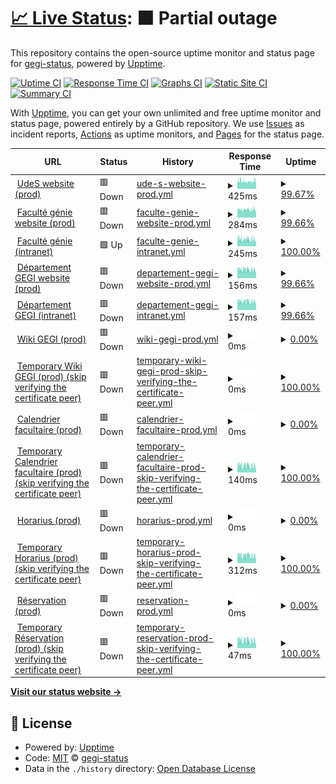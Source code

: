 # [📈 Live Status](https://gegi-status.github.io): <!--live status--> **🟧 Partial outage**

This repository contains the open-source uptime monitor and status page for [gegi-status](https://gegi-status.github.io), powered by [Upptime](https://github.com/upptime/upptime).

[![Uptime CI](https://github.com/gegi-status/gegi-status.github.io/workflows/Uptime%20CI/badge.svg)](https://github.com/gegi-status/gegi-status.github.io/actions?query=workflow%3A%22Uptime+CI%22)
[![Response Time CI](https://github.com/gegi-status/gegi-status.github.io/workflows/Response%20Time%20CI/badge.svg)](https://github.com/gegi-status/gegi-status.github.io/actions?query=workflow%3A%22Response+Time+CI%22)
[![Graphs CI](https://github.com/gegi-status/gegi-status.github.io/workflows/Graphs%20CI/badge.svg)](https://github.com/gegi-status/gegi-status.github.io/actions?query=workflow%3A%22Graphs+CI%22)
[![Static Site CI](https://github.com/gegi-status/gegi-status.github.io/workflows/Static%20Site%20CI/badge.svg)](https://github.com/gegi-status/gegi-status.github.io/actions?query=workflow%3A%22Static+Site+CI%22)
[![Summary CI](https://github.com/gegi-status/gegi-status.github.io/workflows/Summary%20CI/badge.svg)](https://github.com/gegi-status/gegi-status.github.io/actions?query=workflow%3A%22Summary+CI%22)

With [Upptime](https://upptime.js.org), you can get your own unlimited and free uptime monitor and status page, powered entirely by a GitHub repository. We use [Issues](https://github.com/gegi-status/gegi-status.github.io/issues) as incident reports, [Actions](https://github.com/gegi-status/gegi-status.github.io/actions) as uptime monitors, and [Pages](https://gegi-status.github.io) for the status page.

<!--start: status pages-->
<!-- This summary is generated by Upptime (https://github.com/upptime/upptime) -->
<!-- Do not edit this manually, your changes will be overwritten -->
<!-- prettier-ignore -->
| URL | Status | History | Response Time | Uptime |
| --- | ------ | ------- | ------------- | ------ |
| <img alt="" src="https://www.usherbrooke.ca/favicon.ico" height="13"> [UdeS website (prod)](https://www.usherbrooke.ca/) | 🟥 Down | [ude-s-website-prod.yml](https://github.com/gegi-status/gegi-status.github.io/commits/HEAD/history/ude-s-website-prod.yml) | <details><summary><img alt="Response time graph" src="./graphs/ude-s-website-prod/response-time-week.png" height="20"> 425ms</summary><br><a href="https://gegi-status.github.io/history/ude-s-website-prod"><img alt="Response time 407" src="https://img.shields.io/endpoint?url=https%3A%2F%2Fraw.githubusercontent.com%2Fgegi-status%2Fgegi-status.github.io%2FHEAD%2Fapi%2Fude-s-website-prod%2Fresponse-time.json"></a><br><a href="https://gegi-status.github.io/history/ude-s-website-prod"><img alt="24-hour response time 482" src="https://img.shields.io/endpoint?url=https%3A%2F%2Fraw.githubusercontent.com%2Fgegi-status%2Fgegi-status.github.io%2FHEAD%2Fapi%2Fude-s-website-prod%2Fresponse-time-day.json"></a><br><a href="https://gegi-status.github.io/history/ude-s-website-prod"><img alt="7-day response time 425" src="https://img.shields.io/endpoint?url=https%3A%2F%2Fraw.githubusercontent.com%2Fgegi-status%2Fgegi-status.github.io%2FHEAD%2Fapi%2Fude-s-website-prod%2Fresponse-time-week.json"></a><br><a href="https://gegi-status.github.io/history/ude-s-website-prod"><img alt="30-day response time 427" src="https://img.shields.io/endpoint?url=https%3A%2F%2Fraw.githubusercontent.com%2Fgegi-status%2Fgegi-status.github.io%2FHEAD%2Fapi%2Fude-s-website-prod%2Fresponse-time-month.json"></a><br><a href="https://gegi-status.github.io/history/ude-s-website-prod"><img alt="1-year response time 407" src="https://img.shields.io/endpoint?url=https%3A%2F%2Fraw.githubusercontent.com%2Fgegi-status%2Fgegi-status.github.io%2FHEAD%2Fapi%2Fude-s-website-prod%2Fresponse-time-year.json"></a></details> | <details><summary><a href="https://gegi-status.github.io/history/ude-s-website-prod">99.67%</a></summary><a href="https://gegi-status.github.io/history/ude-s-website-prod"><img alt="All-time uptime 99.38%" src="https://img.shields.io/endpoint?url=https%3A%2F%2Fraw.githubusercontent.com%2Fgegi-status%2Fgegi-status.github.io%2FHEAD%2Fapi%2Fude-s-website-prod%2Fuptime.json"></a><br><a href="https://gegi-status.github.io/history/ude-s-website-prod"><img alt="24-hour uptime 99.98%" src="https://img.shields.io/endpoint?url=https%3A%2F%2Fraw.githubusercontent.com%2Fgegi-status%2Fgegi-status.github.io%2FHEAD%2Fapi%2Fude-s-website-prod%2Fuptime-day.json"></a><br><a href="https://gegi-status.github.io/history/ude-s-website-prod"><img alt="7-day uptime 99.67%" src="https://img.shields.io/endpoint?url=https%3A%2F%2Fraw.githubusercontent.com%2Fgegi-status%2Fgegi-status.github.io%2FHEAD%2Fapi%2Fude-s-website-prod%2Fuptime-week.json"></a><br><a href="https://gegi-status.github.io/history/ude-s-website-prod"><img alt="30-day uptime 99.50%" src="https://img.shields.io/endpoint?url=https%3A%2F%2Fraw.githubusercontent.com%2Fgegi-status%2Fgegi-status.github.io%2FHEAD%2Fapi%2Fude-s-website-prod%2Fuptime-month.json"></a><br><a href="https://gegi-status.github.io/history/ude-s-website-prod"><img alt="1-year uptime 98.03%" src="https://img.shields.io/endpoint?url=https%3A%2F%2Fraw.githubusercontent.com%2Fgegi-status%2Fgegi-status.github.io%2FHEAD%2Fapi%2Fude-s-website-prod%2Fuptime-year.json"></a></details>
| <img alt="" src="https://icons.duckduckgo.com/ip3/www.usherbrooke.ca.ico" height="13"> [Faculté génie website (prod)](https://www.usherbrooke.ca/genie/) | 🟥 Down | [faculte-genie-website-prod.yml](https://github.com/gegi-status/gegi-status.github.io/commits/HEAD/history/faculte-genie-website-prod.yml) | <details><summary><img alt="Response time graph" src="./graphs/faculte-genie-website-prod/response-time-week.png" height="20"> 284ms</summary><br><a href="https://gegi-status.github.io/history/faculte-genie-website-prod"><img alt="Response time 281" src="https://img.shields.io/endpoint?url=https%3A%2F%2Fraw.githubusercontent.com%2Fgegi-status%2Fgegi-status.github.io%2FHEAD%2Fapi%2Ffaculte-genie-website-prod%2Fresponse-time.json"></a><br><a href="https://gegi-status.github.io/history/faculte-genie-website-prod"><img alt="24-hour response time 258" src="https://img.shields.io/endpoint?url=https%3A%2F%2Fraw.githubusercontent.com%2Fgegi-status%2Fgegi-status.github.io%2FHEAD%2Fapi%2Ffaculte-genie-website-prod%2Fresponse-time-day.json"></a><br><a href="https://gegi-status.github.io/history/faculte-genie-website-prod"><img alt="7-day response time 284" src="https://img.shields.io/endpoint?url=https%3A%2F%2Fraw.githubusercontent.com%2Fgegi-status%2Fgegi-status.github.io%2FHEAD%2Fapi%2Ffaculte-genie-website-prod%2Fresponse-time-week.json"></a><br><a href="https://gegi-status.github.io/history/faculte-genie-website-prod"><img alt="30-day response time 289" src="https://img.shields.io/endpoint?url=https%3A%2F%2Fraw.githubusercontent.com%2Fgegi-status%2Fgegi-status.github.io%2FHEAD%2Fapi%2Ffaculte-genie-website-prod%2Fresponse-time-month.json"></a><br><a href="https://gegi-status.github.io/history/faculte-genie-website-prod"><img alt="1-year response time 281" src="https://img.shields.io/endpoint?url=https%3A%2F%2Fraw.githubusercontent.com%2Fgegi-status%2Fgegi-status.github.io%2FHEAD%2Fapi%2Ffaculte-genie-website-prod%2Fresponse-time-year.json"></a></details> | <details><summary><a href="https://gegi-status.github.io/history/faculte-genie-website-prod">99.66%</a></summary><a href="https://gegi-status.github.io/history/faculte-genie-website-prod"><img alt="All-time uptime 99.37%" src="https://img.shields.io/endpoint?url=https%3A%2F%2Fraw.githubusercontent.com%2Fgegi-status%2Fgegi-status.github.io%2FHEAD%2Fapi%2Ffaculte-genie-website-prod%2Fuptime.json"></a><br><a href="https://gegi-status.github.io/history/faculte-genie-website-prod"><img alt="24-hour uptime 99.94%" src="https://img.shields.io/endpoint?url=https%3A%2F%2Fraw.githubusercontent.com%2Fgegi-status%2Fgegi-status.github.io%2FHEAD%2Fapi%2Ffaculte-genie-website-prod%2Fuptime-day.json"></a><br><a href="https://gegi-status.github.io/history/faculte-genie-website-prod"><img alt="7-day uptime 99.66%" src="https://img.shields.io/endpoint?url=https%3A%2F%2Fraw.githubusercontent.com%2Fgegi-status%2Fgegi-status.github.io%2FHEAD%2Fapi%2Ffaculte-genie-website-prod%2Fuptime-week.json"></a><br><a href="https://gegi-status.github.io/history/faculte-genie-website-prod"><img alt="30-day uptime 99.50%" src="https://img.shields.io/endpoint?url=https%3A%2F%2Fraw.githubusercontent.com%2Fgegi-status%2Fgegi-status.github.io%2FHEAD%2Fapi%2Ffaculte-genie-website-prod%2Fuptime-month.json"></a><br><a href="https://gegi-status.github.io/history/faculte-genie-website-prod"><img alt="1-year uptime 98.02%" src="https://img.shields.io/endpoint?url=https%3A%2F%2Fraw.githubusercontent.com%2Fgegi-status%2Fgegi-status.github.io%2FHEAD%2Fapi%2Ffaculte-genie-website-prod%2Fuptime-year.json"></a></details>
| <img alt="" src="https://icons.duckduckgo.com/ip3/usherbrooke.sharepoint.com.ico" height="13"> [Faculté génie (intranet)](https://usherbrooke.sharepoint.com/sites/fgen) | 🟩 Up | [faculte-genie-intranet.yml](https://github.com/gegi-status/gegi-status.github.io/commits/HEAD/history/faculte-genie-intranet.yml) | <details><summary><img alt="Response time graph" src="./graphs/faculte-genie-intranet/response-time-week.png" height="20"> 245ms</summary><br><a href="https://gegi-status.github.io/history/faculte-genie-intranet"><img alt="Response time 255" src="https://img.shields.io/endpoint?url=https%3A%2F%2Fraw.githubusercontent.com%2Fgegi-status%2Fgegi-status.github.io%2FHEAD%2Fapi%2Ffaculte-genie-intranet%2Fresponse-time.json"></a><br><a href="https://gegi-status.github.io/history/faculte-genie-intranet"><img alt="24-hour response time 215" src="https://img.shields.io/endpoint?url=https%3A%2F%2Fraw.githubusercontent.com%2Fgegi-status%2Fgegi-status.github.io%2FHEAD%2Fapi%2Ffaculte-genie-intranet%2Fresponse-time-day.json"></a><br><a href="https://gegi-status.github.io/history/faculte-genie-intranet"><img alt="7-day response time 245" src="https://img.shields.io/endpoint?url=https%3A%2F%2Fraw.githubusercontent.com%2Fgegi-status%2Fgegi-status.github.io%2FHEAD%2Fapi%2Ffaculte-genie-intranet%2Fresponse-time-week.json"></a><br><a href="https://gegi-status.github.io/history/faculte-genie-intranet"><img alt="30-day response time 243" src="https://img.shields.io/endpoint?url=https%3A%2F%2Fraw.githubusercontent.com%2Fgegi-status%2Fgegi-status.github.io%2FHEAD%2Fapi%2Ffaculte-genie-intranet%2Fresponse-time-month.json"></a><br><a href="https://gegi-status.github.io/history/faculte-genie-intranet"><img alt="1-year response time 255" src="https://img.shields.io/endpoint?url=https%3A%2F%2Fraw.githubusercontent.com%2Fgegi-status%2Fgegi-status.github.io%2FHEAD%2Fapi%2Ffaculte-genie-intranet%2Fresponse-time-year.json"></a></details> | <details><summary><a href="https://gegi-status.github.io/history/faculte-genie-intranet">100.00%</a></summary><a href="https://gegi-status.github.io/history/faculte-genie-intranet"><img alt="All-time uptime 100.00%" src="https://img.shields.io/endpoint?url=https%3A%2F%2Fraw.githubusercontent.com%2Fgegi-status%2Fgegi-status.github.io%2FHEAD%2Fapi%2Ffaculte-genie-intranet%2Fuptime.json"></a><br><a href="https://gegi-status.github.io/history/faculte-genie-intranet"><img alt="24-hour uptime 100.00%" src="https://img.shields.io/endpoint?url=https%3A%2F%2Fraw.githubusercontent.com%2Fgegi-status%2Fgegi-status.github.io%2FHEAD%2Fapi%2Ffaculte-genie-intranet%2Fuptime-day.json"></a><br><a href="https://gegi-status.github.io/history/faculte-genie-intranet"><img alt="7-day uptime 100.00%" src="https://img.shields.io/endpoint?url=https%3A%2F%2Fraw.githubusercontent.com%2Fgegi-status%2Fgegi-status.github.io%2FHEAD%2Fapi%2Ffaculte-genie-intranet%2Fuptime-week.json"></a><br><a href="https://gegi-status.github.io/history/faculte-genie-intranet"><img alt="30-day uptime 100.00%" src="https://img.shields.io/endpoint?url=https%3A%2F%2Fraw.githubusercontent.com%2Fgegi-status%2Fgegi-status.github.io%2FHEAD%2Fapi%2Ffaculte-genie-intranet%2Fuptime-month.json"></a><br><a href="https://gegi-status.github.io/history/faculte-genie-intranet"><img alt="1-year uptime 100.00%" src="https://img.shields.io/endpoint?url=https%3A%2F%2Fraw.githubusercontent.com%2Fgegi-status%2Fgegi-status.github.io%2FHEAD%2Fapi%2Ffaculte-genie-intranet%2Fuptime-year.json"></a></details>
| <img alt="" src="https://icons.duckduckgo.com/ip3/www.usherbrooke.ca.ico" height="13"> [Département GEGI website (prod)](https://www.usherbrooke.ca/genie-electrique-informatique/) | 🟥 Down | [departement-gegi-website-prod.yml](https://github.com/gegi-status/gegi-status.github.io/commits/HEAD/history/departement-gegi-website-prod.yml) | <details><summary><img alt="Response time graph" src="./graphs/departement-gegi-website-prod/response-time-week.png" height="20"> 156ms</summary><br><a href="https://gegi-status.github.io/history/departement-gegi-website-prod"><img alt="Response time 157" src="https://img.shields.io/endpoint?url=https%3A%2F%2Fraw.githubusercontent.com%2Fgegi-status%2Fgegi-status.github.io%2FHEAD%2Fapi%2Fdepartement-gegi-website-prod%2Fresponse-time.json"></a><br><a href="https://gegi-status.github.io/history/departement-gegi-website-prod"><img alt="24-hour response time 138" src="https://img.shields.io/endpoint?url=https%3A%2F%2Fraw.githubusercontent.com%2Fgegi-status%2Fgegi-status.github.io%2FHEAD%2Fapi%2Fdepartement-gegi-website-prod%2Fresponse-time-day.json"></a><br><a href="https://gegi-status.github.io/history/departement-gegi-website-prod"><img alt="7-day response time 156" src="https://img.shields.io/endpoint?url=https%3A%2F%2Fraw.githubusercontent.com%2Fgegi-status%2Fgegi-status.github.io%2FHEAD%2Fapi%2Fdepartement-gegi-website-prod%2Fresponse-time-week.json"></a><br><a href="https://gegi-status.github.io/history/departement-gegi-website-prod"><img alt="30-day response time 158" src="https://img.shields.io/endpoint?url=https%3A%2F%2Fraw.githubusercontent.com%2Fgegi-status%2Fgegi-status.github.io%2FHEAD%2Fapi%2Fdepartement-gegi-website-prod%2Fresponse-time-month.json"></a><br><a href="https://gegi-status.github.io/history/departement-gegi-website-prod"><img alt="1-year response time 157" src="https://img.shields.io/endpoint?url=https%3A%2F%2Fraw.githubusercontent.com%2Fgegi-status%2Fgegi-status.github.io%2FHEAD%2Fapi%2Fdepartement-gegi-website-prod%2Fresponse-time-year.json"></a></details> | <details><summary><a href="https://gegi-status.github.io/history/departement-gegi-website-prod">99.66%</a></summary><a href="https://gegi-status.github.io/history/departement-gegi-website-prod"><img alt="All-time uptime 99.39%" src="https://img.shields.io/endpoint?url=https%3A%2F%2Fraw.githubusercontent.com%2Fgegi-status%2Fgegi-status.github.io%2FHEAD%2Fapi%2Fdepartement-gegi-website-prod%2Fuptime.json"></a><br><a href="https://gegi-status.github.io/history/departement-gegi-website-prod"><img alt="24-hour uptime 99.90%" src="https://img.shields.io/endpoint?url=https%3A%2F%2Fraw.githubusercontent.com%2Fgegi-status%2Fgegi-status.github.io%2FHEAD%2Fapi%2Fdepartement-gegi-website-prod%2Fuptime-day.json"></a><br><a href="https://gegi-status.github.io/history/departement-gegi-website-prod"><img alt="7-day uptime 99.66%" src="https://img.shields.io/endpoint?url=https%3A%2F%2Fraw.githubusercontent.com%2Fgegi-status%2Fgegi-status.github.io%2FHEAD%2Fapi%2Fdepartement-gegi-website-prod%2Fuptime-week.json"></a><br><a href="https://gegi-status.github.io/history/departement-gegi-website-prod"><img alt="30-day uptime 99.50%" src="https://img.shields.io/endpoint?url=https%3A%2F%2Fraw.githubusercontent.com%2Fgegi-status%2Fgegi-status.github.io%2FHEAD%2Fapi%2Fdepartement-gegi-website-prod%2Fuptime-month.json"></a><br><a href="https://gegi-status.github.io/history/departement-gegi-website-prod"><img alt="1-year uptime 98.05%" src="https://img.shields.io/endpoint?url=https%3A%2F%2Fraw.githubusercontent.com%2Fgegi-status%2Fgegi-status.github.io%2FHEAD%2Fapi%2Fdepartement-gegi-website-prod%2Fuptime-year.json"></a></details>
| <img alt="" src="https://icons.duckduckgo.com/ip3/www.usherbrooke.ca.ico" height="13"> [Département GEGI (intranet)](https://www.usherbrooke.ca/genie-electrique-informatique/espace-wiki) | 🟥 Down | [departement-gegi-intranet.yml](https://github.com/gegi-status/gegi-status.github.io/commits/HEAD/history/departement-gegi-intranet.yml) | <details><summary><img alt="Response time graph" src="./graphs/departement-gegi-intranet/response-time-week.png" height="20"> 157ms</summary><br><a href="https://gegi-status.github.io/history/departement-gegi-intranet"><img alt="Response time 160" src="https://img.shields.io/endpoint?url=https%3A%2F%2Fraw.githubusercontent.com%2Fgegi-status%2Fgegi-status.github.io%2FHEAD%2Fapi%2Fdepartement-gegi-intranet%2Fresponse-time.json"></a><br><a href="https://gegi-status.github.io/history/departement-gegi-intranet"><img alt="24-hour response time 146" src="https://img.shields.io/endpoint?url=https%3A%2F%2Fraw.githubusercontent.com%2Fgegi-status%2Fgegi-status.github.io%2FHEAD%2Fapi%2Fdepartement-gegi-intranet%2Fresponse-time-day.json"></a><br><a href="https://gegi-status.github.io/history/departement-gegi-intranet"><img alt="7-day response time 157" src="https://img.shields.io/endpoint?url=https%3A%2F%2Fraw.githubusercontent.com%2Fgegi-status%2Fgegi-status.github.io%2FHEAD%2Fapi%2Fdepartement-gegi-intranet%2Fresponse-time-week.json"></a><br><a href="https://gegi-status.github.io/history/departement-gegi-intranet"><img alt="30-day response time 158" src="https://img.shields.io/endpoint?url=https%3A%2F%2Fraw.githubusercontent.com%2Fgegi-status%2Fgegi-status.github.io%2FHEAD%2Fapi%2Fdepartement-gegi-intranet%2Fresponse-time-month.json"></a><br><a href="https://gegi-status.github.io/history/departement-gegi-intranet"><img alt="1-year response time 160" src="https://img.shields.io/endpoint?url=https%3A%2F%2Fraw.githubusercontent.com%2Fgegi-status%2Fgegi-status.github.io%2FHEAD%2Fapi%2Fdepartement-gegi-intranet%2Fresponse-time-year.json"></a></details> | <details><summary><a href="https://gegi-status.github.io/history/departement-gegi-intranet">99.66%</a></summary><a href="https://gegi-status.github.io/history/departement-gegi-intranet"><img alt="All-time uptime 64.18%" src="https://img.shields.io/endpoint?url=https%3A%2F%2Fraw.githubusercontent.com%2Fgegi-status%2Fgegi-status.github.io%2FHEAD%2Fapi%2Fdepartement-gegi-intranet%2Fuptime.json"></a><br><a href="https://gegi-status.github.io/history/departement-gegi-intranet"><img alt="24-hour uptime 99.88%" src="https://img.shields.io/endpoint?url=https%3A%2F%2Fraw.githubusercontent.com%2Fgegi-status%2Fgegi-status.github.io%2FHEAD%2Fapi%2Fdepartement-gegi-intranet%2Fuptime-day.json"></a><br><a href="https://gegi-status.github.io/history/departement-gegi-intranet"><img alt="7-day uptime 99.66%" src="https://img.shields.io/endpoint?url=https%3A%2F%2Fraw.githubusercontent.com%2Fgegi-status%2Fgegi-status.github.io%2FHEAD%2Fapi%2Fdepartement-gegi-intranet%2Fuptime-week.json"></a><br><a href="https://gegi-status.github.io/history/departement-gegi-intranet"><img alt="30-day uptime 99.50%" src="https://img.shields.io/endpoint?url=https%3A%2F%2Fraw.githubusercontent.com%2Fgegi-status%2Fgegi-status.github.io%2FHEAD%2Fapi%2Fdepartement-gegi-intranet%2Fuptime-month.json"></a><br><a href="https://gegi-status.github.io/history/departement-gegi-intranet"><img alt="1-year uptime 98.04%" src="https://img.shields.io/endpoint?url=https%3A%2F%2Fraw.githubusercontent.com%2Fgegi-status%2Fgegi-status.github.io%2FHEAD%2Fapi%2Fdepartement-gegi-intranet%2Fuptime-year.json"></a></details>
| <img alt="" src="https://icons.duckduckgo.com/ip3/wiki.gegi.usherbrooke.ca.ico" height="13"> [Wiki GEGI (prod)](https://wiki.gegi.usherbrooke.ca/) | 🟥 Down | [wiki-gegi-prod.yml](https://github.com/gegi-status/gegi-status.github.io/commits/HEAD/history/wiki-gegi-prod.yml) | <details><summary><img alt="Response time graph" src="./graphs/wiki-gegi-prod/response-time-week.png" height="20"> 0ms</summary><br><a href="https://gegi-status.github.io/history/wiki-gegi-prod"><img alt="Response time 0" src="https://img.shields.io/endpoint?url=https%3A%2F%2Fraw.githubusercontent.com%2Fgegi-status%2Fgegi-status.github.io%2FHEAD%2Fapi%2Fwiki-gegi-prod%2Fresponse-time.json"></a><br><a href="https://gegi-status.github.io/history/wiki-gegi-prod"><img alt="24-hour response time 0" src="https://img.shields.io/endpoint?url=https%3A%2F%2Fraw.githubusercontent.com%2Fgegi-status%2Fgegi-status.github.io%2FHEAD%2Fapi%2Fwiki-gegi-prod%2Fresponse-time-day.json"></a><br><a href="https://gegi-status.github.io/history/wiki-gegi-prod"><img alt="7-day response time 0" src="https://img.shields.io/endpoint?url=https%3A%2F%2Fraw.githubusercontent.com%2Fgegi-status%2Fgegi-status.github.io%2FHEAD%2Fapi%2Fwiki-gegi-prod%2Fresponse-time-week.json"></a><br><a href="https://gegi-status.github.io/history/wiki-gegi-prod"><img alt="30-day response time 0" src="https://img.shields.io/endpoint?url=https%3A%2F%2Fraw.githubusercontent.com%2Fgegi-status%2Fgegi-status.github.io%2FHEAD%2Fapi%2Fwiki-gegi-prod%2Fresponse-time-month.json"></a><br><a href="https://gegi-status.github.io/history/wiki-gegi-prod"><img alt="1-year response time 0" src="https://img.shields.io/endpoint?url=https%3A%2F%2Fraw.githubusercontent.com%2Fgegi-status%2Fgegi-status.github.io%2FHEAD%2Fapi%2Fwiki-gegi-prod%2Fresponse-time-year.json"></a></details> | <details><summary><a href="https://gegi-status.github.io/history/wiki-gegi-prod">0.00%</a></summary><a href="https://gegi-status.github.io/history/wiki-gegi-prod"><img alt="All-time uptime 0.00%" src="https://img.shields.io/endpoint?url=https%3A%2F%2Fraw.githubusercontent.com%2Fgegi-status%2Fgegi-status.github.io%2FHEAD%2Fapi%2Fwiki-gegi-prod%2Fuptime.json"></a><br><a href="https://gegi-status.github.io/history/wiki-gegi-prod"><img alt="24-hour uptime 0.00%" src="https://img.shields.io/endpoint?url=https%3A%2F%2Fraw.githubusercontent.com%2Fgegi-status%2Fgegi-status.github.io%2FHEAD%2Fapi%2Fwiki-gegi-prod%2Fuptime-day.json"></a><br><a href="https://gegi-status.github.io/history/wiki-gegi-prod"><img alt="7-day uptime 0.00%" src="https://img.shields.io/endpoint?url=https%3A%2F%2Fraw.githubusercontent.com%2Fgegi-status%2Fgegi-status.github.io%2FHEAD%2Fapi%2Fwiki-gegi-prod%2Fuptime-week.json"></a><br><a href="https://gegi-status.github.io/history/wiki-gegi-prod"><img alt="30-day uptime 1.38%" src="https://img.shields.io/endpoint?url=https%3A%2F%2Fraw.githubusercontent.com%2Fgegi-status%2Fgegi-status.github.io%2FHEAD%2Fapi%2Fwiki-gegi-prod%2Fuptime-month.json"></a><br><a href="https://gegi-status.github.io/history/wiki-gegi-prod"><img alt="1-year uptime 0.00%" src="https://img.shields.io/endpoint?url=https%3A%2F%2Fraw.githubusercontent.com%2Fgegi-status%2Fgegi-status.github.io%2FHEAD%2Fapi%2Fwiki-gegi-prod%2Fuptime-year.json"></a></details>
| <img alt="" src="https://icons.duckduckgo.com/ip3/wiki.gegi.usherbrooke.ca.ico" height="13"> [Temporary Wiki GEGI (prod) (skip verifying the certificate peer)](https://wiki.gegi.usherbrooke.ca/) | 🟥 Down | [temporary-wiki-gegi-prod-skip-verifying-the-certificate-peer.yml](https://github.com/gegi-status/gegi-status.github.io/commits/HEAD/history/temporary-wiki-gegi-prod-skip-verifying-the-certificate-peer.yml) | <details><summary><img alt="Response time graph" src="./graphs/temporary-wiki-gegi-prod-skip-verifying-the-certificate-peer/response-time-week.png" height="20"> 0ms</summary><br><a href="https://gegi-status.github.io/history/temporary-wiki-gegi-prod-skip-verifying-the-certificate-peer"><img alt="Response time 667" src="https://img.shields.io/endpoint?url=https%3A%2F%2Fraw.githubusercontent.com%2Fgegi-status%2Fgegi-status.github.io%2FHEAD%2Fapi%2Ftemporary-wiki-gegi-prod-skip-verifying-the-certificate-peer%2Fresponse-time.json"></a><br><a href="https://gegi-status.github.io/history/temporary-wiki-gegi-prod-skip-verifying-the-certificate-peer"><img alt="24-hour response time 0" src="https://img.shields.io/endpoint?url=https%3A%2F%2Fraw.githubusercontent.com%2Fgegi-status%2Fgegi-status.github.io%2FHEAD%2Fapi%2Ftemporary-wiki-gegi-prod-skip-verifying-the-certificate-peer%2Fresponse-time-day.json"></a><br><a href="https://gegi-status.github.io/history/temporary-wiki-gegi-prod-skip-verifying-the-certificate-peer"><img alt="7-day response time 0" src="https://img.shields.io/endpoint?url=https%3A%2F%2Fraw.githubusercontent.com%2Fgegi-status%2Fgegi-status.github.io%2FHEAD%2Fapi%2Ftemporary-wiki-gegi-prod-skip-verifying-the-certificate-peer%2Fresponse-time-week.json"></a><br><a href="https://gegi-status.github.io/history/temporary-wiki-gegi-prod-skip-verifying-the-certificate-peer"><img alt="30-day response time 0" src="https://img.shields.io/endpoint?url=https%3A%2F%2Fraw.githubusercontent.com%2Fgegi-status%2Fgegi-status.github.io%2FHEAD%2Fapi%2Ftemporary-wiki-gegi-prod-skip-verifying-the-certificate-peer%2Fresponse-time-month.json"></a><br><a href="https://gegi-status.github.io/history/temporary-wiki-gegi-prod-skip-verifying-the-certificate-peer"><img alt="1-year response time 670" src="https://img.shields.io/endpoint?url=https%3A%2F%2Fraw.githubusercontent.com%2Fgegi-status%2Fgegi-status.github.io%2FHEAD%2Fapi%2Ftemporary-wiki-gegi-prod-skip-verifying-the-certificate-peer%2Fresponse-time-year.json"></a></details> | <details><summary><a href="https://gegi-status.github.io/history/temporary-wiki-gegi-prod-skip-verifying-the-certificate-peer">100.00%</a></summary><a href="https://gegi-status.github.io/history/temporary-wiki-gegi-prod-skip-verifying-the-certificate-peer"><img alt="All-time uptime 100.00%" src="https://img.shields.io/endpoint?url=https%3A%2F%2Fraw.githubusercontent.com%2Fgegi-status%2Fgegi-status.github.io%2FHEAD%2Fapi%2Ftemporary-wiki-gegi-prod-skip-verifying-the-certificate-peer%2Fuptime.json"></a><br><a href="https://gegi-status.github.io/history/temporary-wiki-gegi-prod-skip-verifying-the-certificate-peer"><img alt="24-hour uptime 100.00%" src="https://img.shields.io/endpoint?url=https%3A%2F%2Fraw.githubusercontent.com%2Fgegi-status%2Fgegi-status.github.io%2FHEAD%2Fapi%2Ftemporary-wiki-gegi-prod-skip-verifying-the-certificate-peer%2Fuptime-day.json"></a><br><a href="https://gegi-status.github.io/history/temporary-wiki-gegi-prod-skip-verifying-the-certificate-peer"><img alt="7-day uptime 100.00%" src="https://img.shields.io/endpoint?url=https%3A%2F%2Fraw.githubusercontent.com%2Fgegi-status%2Fgegi-status.github.io%2FHEAD%2Fapi%2Ftemporary-wiki-gegi-prod-skip-verifying-the-certificate-peer%2Fuptime-week.json"></a><br><a href="https://gegi-status.github.io/history/temporary-wiki-gegi-prod-skip-verifying-the-certificate-peer"><img alt="30-day uptime 100.00%" src="https://img.shields.io/endpoint?url=https%3A%2F%2Fraw.githubusercontent.com%2Fgegi-status%2Fgegi-status.github.io%2FHEAD%2Fapi%2Ftemporary-wiki-gegi-prod-skip-verifying-the-certificate-peer%2Fuptime-month.json"></a><br><a href="https://gegi-status.github.io/history/temporary-wiki-gegi-prod-skip-verifying-the-certificate-peer"><img alt="1-year uptime 100.00%" src="https://img.shields.io/endpoint?url=https%3A%2F%2Fraw.githubusercontent.com%2Fgegi-status%2Fgegi-status.github.io%2FHEAD%2Fapi%2Ftemporary-wiki-gegi-prod-skip-verifying-the-certificate-peer%2Fuptime-year.json"></a></details>
| <img alt="" src="https://icons.duckduckgo.com/ip3/www.gegi.usherbrooke.ca.ico" height="13"> [Calendrier facultaire (prod)](https://www.gegi.usherbrooke.ca/calendrier-facultaire/) | 🟥 Down | [calendrier-facultaire-prod.yml](https://github.com/gegi-status/gegi-status.github.io/commits/HEAD/history/calendrier-facultaire-prod.yml) | <details><summary><img alt="Response time graph" src="./graphs/calendrier-facultaire-prod/response-time-week.png" height="20"> 0ms</summary><br><a href="https://gegi-status.github.io/history/calendrier-facultaire-prod"><img alt="Response time 0" src="https://img.shields.io/endpoint?url=https%3A%2F%2Fraw.githubusercontent.com%2Fgegi-status%2Fgegi-status.github.io%2FHEAD%2Fapi%2Fcalendrier-facultaire-prod%2Fresponse-time.json"></a><br><a href="https://gegi-status.github.io/history/calendrier-facultaire-prod"><img alt="24-hour response time 0" src="https://img.shields.io/endpoint?url=https%3A%2F%2Fraw.githubusercontent.com%2Fgegi-status%2Fgegi-status.github.io%2FHEAD%2Fapi%2Fcalendrier-facultaire-prod%2Fresponse-time-day.json"></a><br><a href="https://gegi-status.github.io/history/calendrier-facultaire-prod"><img alt="7-day response time 0" src="https://img.shields.io/endpoint?url=https%3A%2F%2Fraw.githubusercontent.com%2Fgegi-status%2Fgegi-status.github.io%2FHEAD%2Fapi%2Fcalendrier-facultaire-prod%2Fresponse-time-week.json"></a><br><a href="https://gegi-status.github.io/history/calendrier-facultaire-prod"><img alt="30-day response time 0" src="https://img.shields.io/endpoint?url=https%3A%2F%2Fraw.githubusercontent.com%2Fgegi-status%2Fgegi-status.github.io%2FHEAD%2Fapi%2Fcalendrier-facultaire-prod%2Fresponse-time-month.json"></a><br><a href="https://gegi-status.github.io/history/calendrier-facultaire-prod"><img alt="1-year response time 0" src="https://img.shields.io/endpoint?url=https%3A%2F%2Fraw.githubusercontent.com%2Fgegi-status%2Fgegi-status.github.io%2FHEAD%2Fapi%2Fcalendrier-facultaire-prod%2Fresponse-time-year.json"></a></details> | <details><summary><a href="https://gegi-status.github.io/history/calendrier-facultaire-prod">0.00%</a></summary><a href="https://gegi-status.github.io/history/calendrier-facultaire-prod"><img alt="All-time uptime 47.15%" src="https://img.shields.io/endpoint?url=https%3A%2F%2Fraw.githubusercontent.com%2Fgegi-status%2Fgegi-status.github.io%2FHEAD%2Fapi%2Fcalendrier-facultaire-prod%2Fuptime.json"></a><br><a href="https://gegi-status.github.io/history/calendrier-facultaire-prod"><img alt="24-hour uptime 0.00%" src="https://img.shields.io/endpoint?url=https%3A%2F%2Fraw.githubusercontent.com%2Fgegi-status%2Fgegi-status.github.io%2FHEAD%2Fapi%2Fcalendrier-facultaire-prod%2Fuptime-day.json"></a><br><a href="https://gegi-status.github.io/history/calendrier-facultaire-prod"><img alt="7-day uptime 0.00%" src="https://img.shields.io/endpoint?url=https%3A%2F%2Fraw.githubusercontent.com%2Fgegi-status%2Fgegi-status.github.io%2FHEAD%2Fapi%2Fcalendrier-facultaire-prod%2Fuptime-week.json"></a><br><a href="https://gegi-status.github.io/history/calendrier-facultaire-prod"><img alt="30-day uptime 1.38%" src="https://img.shields.io/endpoint?url=https%3A%2F%2Fraw.githubusercontent.com%2Fgegi-status%2Fgegi-status.github.io%2FHEAD%2Fapi%2Fcalendrier-facultaire-prod%2Fuptime-month.json"></a><br><a href="https://gegi-status.github.io/history/calendrier-facultaire-prod"><img alt="1-year uptime 0.00%" src="https://img.shields.io/endpoint?url=https%3A%2F%2Fraw.githubusercontent.com%2Fgegi-status%2Fgegi-status.github.io%2FHEAD%2Fapi%2Fcalendrier-facultaire-prod%2Fuptime-year.json"></a></details>
| <img alt="" src="https://icons.duckduckgo.com/ip3/www.gegi.usherbrooke.ca.ico" height="13"> [Temporary Calendrier facultaire (prod) (skip verifying the certificate peer)](https://www.gegi.usherbrooke.ca/calendrier-facultaire/) | 🟥 Down | [temporary-calendrier-facultaire-prod-skip-verifying-the-certificate-peer.yml](https://github.com/gegi-status/gegi-status.github.io/commits/HEAD/history/temporary-calendrier-facultaire-prod-skip-verifying-the-certificate-peer.yml) | <details><summary><img alt="Response time graph" src="./graphs/temporary-calendrier-facultaire-prod-skip-verifying-the-certificate-peer/response-time-week.png" height="20"> 140ms</summary><br><a href="https://gegi-status.github.io/history/temporary-calendrier-facultaire-prod-skip-verifying-the-certificate-peer"><img alt="Response time 134" src="https://img.shields.io/endpoint?url=https%3A%2F%2Fraw.githubusercontent.com%2Fgegi-status%2Fgegi-status.github.io%2FHEAD%2Fapi%2Ftemporary-calendrier-facultaire-prod-skip-verifying-the-certificate-peer%2Fresponse-time.json"></a><br><a href="https://gegi-status.github.io/history/temporary-calendrier-facultaire-prod-skip-verifying-the-certificate-peer"><img alt="24-hour response time 119" src="https://img.shields.io/endpoint?url=https%3A%2F%2Fraw.githubusercontent.com%2Fgegi-status%2Fgegi-status.github.io%2FHEAD%2Fapi%2Ftemporary-calendrier-facultaire-prod-skip-verifying-the-certificate-peer%2Fresponse-time-day.json"></a><br><a href="https://gegi-status.github.io/history/temporary-calendrier-facultaire-prod-skip-verifying-the-certificate-peer"><img alt="7-day response time 140" src="https://img.shields.io/endpoint?url=https%3A%2F%2Fraw.githubusercontent.com%2Fgegi-status%2Fgegi-status.github.io%2FHEAD%2Fapi%2Ftemporary-calendrier-facultaire-prod-skip-verifying-the-certificate-peer%2Fresponse-time-week.json"></a><br><a href="https://gegi-status.github.io/history/temporary-calendrier-facultaire-prod-skip-verifying-the-certificate-peer"><img alt="30-day response time 139" src="https://img.shields.io/endpoint?url=https%3A%2F%2Fraw.githubusercontent.com%2Fgegi-status%2Fgegi-status.github.io%2FHEAD%2Fapi%2Ftemporary-calendrier-facultaire-prod-skip-verifying-the-certificate-peer%2Fresponse-time-month.json"></a><br><a href="https://gegi-status.github.io/history/temporary-calendrier-facultaire-prod-skip-verifying-the-certificate-peer"><img alt="1-year response time 134" src="https://img.shields.io/endpoint?url=https%3A%2F%2Fraw.githubusercontent.com%2Fgegi-status%2Fgegi-status.github.io%2FHEAD%2Fapi%2Ftemporary-calendrier-facultaire-prod-skip-verifying-the-certificate-peer%2Fresponse-time-year.json"></a></details> | <details><summary><a href="https://gegi-status.github.io/history/temporary-calendrier-facultaire-prod-skip-verifying-the-certificate-peer">100.00%</a></summary><a href="https://gegi-status.github.io/history/temporary-calendrier-facultaire-prod-skip-verifying-the-certificate-peer"><img alt="All-time uptime 100.00%" src="https://img.shields.io/endpoint?url=https%3A%2F%2Fraw.githubusercontent.com%2Fgegi-status%2Fgegi-status.github.io%2FHEAD%2Fapi%2Ftemporary-calendrier-facultaire-prod-skip-verifying-the-certificate-peer%2Fuptime.json"></a><br><a href="https://gegi-status.github.io/history/temporary-calendrier-facultaire-prod-skip-verifying-the-certificate-peer"><img alt="24-hour uptime 100.00%" src="https://img.shields.io/endpoint?url=https%3A%2F%2Fraw.githubusercontent.com%2Fgegi-status%2Fgegi-status.github.io%2FHEAD%2Fapi%2Ftemporary-calendrier-facultaire-prod-skip-verifying-the-certificate-peer%2Fuptime-day.json"></a><br><a href="https://gegi-status.github.io/history/temporary-calendrier-facultaire-prod-skip-verifying-the-certificate-peer"><img alt="7-day uptime 100.00%" src="https://img.shields.io/endpoint?url=https%3A%2F%2Fraw.githubusercontent.com%2Fgegi-status%2Fgegi-status.github.io%2FHEAD%2Fapi%2Ftemporary-calendrier-facultaire-prod-skip-verifying-the-certificate-peer%2Fuptime-week.json"></a><br><a href="https://gegi-status.github.io/history/temporary-calendrier-facultaire-prod-skip-verifying-the-certificate-peer"><img alt="30-day uptime 100.00%" src="https://img.shields.io/endpoint?url=https%3A%2F%2Fraw.githubusercontent.com%2Fgegi-status%2Fgegi-status.github.io%2FHEAD%2Fapi%2Ftemporary-calendrier-facultaire-prod-skip-verifying-the-certificate-peer%2Fuptime-month.json"></a><br><a href="https://gegi-status.github.io/history/temporary-calendrier-facultaire-prod-skip-verifying-the-certificate-peer"><img alt="1-year uptime 100.00%" src="https://img.shields.io/endpoint?url=https%3A%2F%2Fraw.githubusercontent.com%2Fgegi-status%2Fgegi-status.github.io%2FHEAD%2Fapi%2Ftemporary-calendrier-facultaire-prod-skip-verifying-the-certificate-peer%2Fuptime-year.json"></a></details>
| <img alt="" src="https://icons.duckduckgo.com/ip3/www.gegi.usherbrooke.ca.ico" height="13"> [Horarius (prod)](https://www.gegi.usherbrooke.ca/horarius/) | 🟥 Down | [horarius-prod.yml](https://github.com/gegi-status/gegi-status.github.io/commits/HEAD/history/horarius-prod.yml) | <details><summary><img alt="Response time graph" src="./graphs/horarius-prod/response-time-week.png" height="20"> 0ms</summary><br><a href="https://gegi-status.github.io/history/horarius-prod"><img alt="Response time 0" src="https://img.shields.io/endpoint?url=https%3A%2F%2Fraw.githubusercontent.com%2Fgegi-status%2Fgegi-status.github.io%2FHEAD%2Fapi%2Fhorarius-prod%2Fresponse-time.json"></a><br><a href="https://gegi-status.github.io/history/horarius-prod"><img alt="24-hour response time 0" src="https://img.shields.io/endpoint?url=https%3A%2F%2Fraw.githubusercontent.com%2Fgegi-status%2Fgegi-status.github.io%2FHEAD%2Fapi%2Fhorarius-prod%2Fresponse-time-day.json"></a><br><a href="https://gegi-status.github.io/history/horarius-prod"><img alt="7-day response time 0" src="https://img.shields.io/endpoint?url=https%3A%2F%2Fraw.githubusercontent.com%2Fgegi-status%2Fgegi-status.github.io%2FHEAD%2Fapi%2Fhorarius-prod%2Fresponse-time-week.json"></a><br><a href="https://gegi-status.github.io/history/horarius-prod"><img alt="30-day response time 0" src="https://img.shields.io/endpoint?url=https%3A%2F%2Fraw.githubusercontent.com%2Fgegi-status%2Fgegi-status.github.io%2FHEAD%2Fapi%2Fhorarius-prod%2Fresponse-time-month.json"></a><br><a href="https://gegi-status.github.io/history/horarius-prod"><img alt="1-year response time 0" src="https://img.shields.io/endpoint?url=https%3A%2F%2Fraw.githubusercontent.com%2Fgegi-status%2Fgegi-status.github.io%2FHEAD%2Fapi%2Fhorarius-prod%2Fresponse-time-year.json"></a></details> | <details><summary><a href="https://gegi-status.github.io/history/horarius-prod">0.00%</a></summary><a href="https://gegi-status.github.io/history/horarius-prod"><img alt="All-time uptime 47.15%" src="https://img.shields.io/endpoint?url=https%3A%2F%2Fraw.githubusercontent.com%2Fgegi-status%2Fgegi-status.github.io%2FHEAD%2Fapi%2Fhorarius-prod%2Fuptime.json"></a><br><a href="https://gegi-status.github.io/history/horarius-prod"><img alt="24-hour uptime 0.00%" src="https://img.shields.io/endpoint?url=https%3A%2F%2Fraw.githubusercontent.com%2Fgegi-status%2Fgegi-status.github.io%2FHEAD%2Fapi%2Fhorarius-prod%2Fuptime-day.json"></a><br><a href="https://gegi-status.github.io/history/horarius-prod"><img alt="7-day uptime 0.00%" src="https://img.shields.io/endpoint?url=https%3A%2F%2Fraw.githubusercontent.com%2Fgegi-status%2Fgegi-status.github.io%2FHEAD%2Fapi%2Fhorarius-prod%2Fuptime-week.json"></a><br><a href="https://gegi-status.github.io/history/horarius-prod"><img alt="30-day uptime 1.38%" src="https://img.shields.io/endpoint?url=https%3A%2F%2Fraw.githubusercontent.com%2Fgegi-status%2Fgegi-status.github.io%2FHEAD%2Fapi%2Fhorarius-prod%2Fuptime-month.json"></a><br><a href="https://gegi-status.github.io/history/horarius-prod"><img alt="1-year uptime 0.00%" src="https://img.shields.io/endpoint?url=https%3A%2F%2Fraw.githubusercontent.com%2Fgegi-status%2Fgegi-status.github.io%2FHEAD%2Fapi%2Fhorarius-prod%2Fuptime-year.json"></a></details>
| <img alt="" src="https://icons.duckduckgo.com/ip3/www.gegi.usherbrooke.ca.ico" height="13"> [Temporary Horarius (prod) (skip verifying the certificate peer)](https://www.gegi.usherbrooke.ca/horarius/) | 🟥 Down | [temporary-horarius-prod-skip-verifying-the-certificate-peer.yml](https://github.com/gegi-status/gegi-status.github.io/commits/HEAD/history/temporary-horarius-prod-skip-verifying-the-certificate-peer.yml) | <details><summary><img alt="Response time graph" src="./graphs/temporary-horarius-prod-skip-verifying-the-certificate-peer/response-time-week.png" height="20"> 312ms</summary><br><a href="https://gegi-status.github.io/history/temporary-horarius-prod-skip-verifying-the-certificate-peer"><img alt="Response time 317" src="https://img.shields.io/endpoint?url=https%3A%2F%2Fraw.githubusercontent.com%2Fgegi-status%2Fgegi-status.github.io%2FHEAD%2Fapi%2Ftemporary-horarius-prod-skip-verifying-the-certificate-peer%2Fresponse-time.json"></a><br><a href="https://gegi-status.github.io/history/temporary-horarius-prod-skip-verifying-the-certificate-peer"><img alt="24-hour response time 286" src="https://img.shields.io/endpoint?url=https%3A%2F%2Fraw.githubusercontent.com%2Fgegi-status%2Fgegi-status.github.io%2FHEAD%2Fapi%2Ftemporary-horarius-prod-skip-verifying-the-certificate-peer%2Fresponse-time-day.json"></a><br><a href="https://gegi-status.github.io/history/temporary-horarius-prod-skip-verifying-the-certificate-peer"><img alt="7-day response time 312" src="https://img.shields.io/endpoint?url=https%3A%2F%2Fraw.githubusercontent.com%2Fgegi-status%2Fgegi-status.github.io%2FHEAD%2Fapi%2Ftemporary-horarius-prod-skip-verifying-the-certificate-peer%2Fresponse-time-week.json"></a><br><a href="https://gegi-status.github.io/history/temporary-horarius-prod-skip-verifying-the-certificate-peer"><img alt="30-day response time 308" src="https://img.shields.io/endpoint?url=https%3A%2F%2Fraw.githubusercontent.com%2Fgegi-status%2Fgegi-status.github.io%2FHEAD%2Fapi%2Ftemporary-horarius-prod-skip-verifying-the-certificate-peer%2Fresponse-time-month.json"></a><br><a href="https://gegi-status.github.io/history/temporary-horarius-prod-skip-verifying-the-certificate-peer"><img alt="1-year response time 317" src="https://img.shields.io/endpoint?url=https%3A%2F%2Fraw.githubusercontent.com%2Fgegi-status%2Fgegi-status.github.io%2FHEAD%2Fapi%2Ftemporary-horarius-prod-skip-verifying-the-certificate-peer%2Fresponse-time-year.json"></a></details> | <details><summary><a href="https://gegi-status.github.io/history/temporary-horarius-prod-skip-verifying-the-certificate-peer">100.00%</a></summary><a href="https://gegi-status.github.io/history/temporary-horarius-prod-skip-verifying-the-certificate-peer"><img alt="All-time uptime 100.00%" src="https://img.shields.io/endpoint?url=https%3A%2F%2Fraw.githubusercontent.com%2Fgegi-status%2Fgegi-status.github.io%2FHEAD%2Fapi%2Ftemporary-horarius-prod-skip-verifying-the-certificate-peer%2Fuptime.json"></a><br><a href="https://gegi-status.github.io/history/temporary-horarius-prod-skip-verifying-the-certificate-peer"><img alt="24-hour uptime 100.00%" src="https://img.shields.io/endpoint?url=https%3A%2F%2Fraw.githubusercontent.com%2Fgegi-status%2Fgegi-status.github.io%2FHEAD%2Fapi%2Ftemporary-horarius-prod-skip-verifying-the-certificate-peer%2Fuptime-day.json"></a><br><a href="https://gegi-status.github.io/history/temporary-horarius-prod-skip-verifying-the-certificate-peer"><img alt="7-day uptime 100.00%" src="https://img.shields.io/endpoint?url=https%3A%2F%2Fraw.githubusercontent.com%2Fgegi-status%2Fgegi-status.github.io%2FHEAD%2Fapi%2Ftemporary-horarius-prod-skip-verifying-the-certificate-peer%2Fuptime-week.json"></a><br><a href="https://gegi-status.github.io/history/temporary-horarius-prod-skip-verifying-the-certificate-peer"><img alt="30-day uptime 100.00%" src="https://img.shields.io/endpoint?url=https%3A%2F%2Fraw.githubusercontent.com%2Fgegi-status%2Fgegi-status.github.io%2FHEAD%2Fapi%2Ftemporary-horarius-prod-skip-verifying-the-certificate-peer%2Fuptime-month.json"></a><br><a href="https://gegi-status.github.io/history/temporary-horarius-prod-skip-verifying-the-certificate-peer"><img alt="1-year uptime 100.00%" src="https://img.shields.io/endpoint?url=https%3A%2F%2Fraw.githubusercontent.com%2Fgegi-status%2Fgegi-status.github.io%2FHEAD%2Fapi%2Ftemporary-horarius-prod-skip-verifying-the-certificate-peer%2Fuptime-year.json"></a></details>
| <img alt="" src="https://icons.duckduckgo.com/ip3/www.gegi.usherbrooke.ca.ico" height="13"> [Réservation (prod)](https://www.gegi.usherbrooke.ca/reservation/) | 🟥 Down | [reservation-prod.yml](https://github.com/gegi-status/gegi-status.github.io/commits/HEAD/history/reservation-prod.yml) | <details><summary><img alt="Response time graph" src="./graphs/reservation-prod/response-time-week.png" height="20"> 0ms</summary><br><a href="https://gegi-status.github.io/history/reservation-prod"><img alt="Response time 0" src="https://img.shields.io/endpoint?url=https%3A%2F%2Fraw.githubusercontent.com%2Fgegi-status%2Fgegi-status.github.io%2FHEAD%2Fapi%2Freservation-prod%2Fresponse-time.json"></a><br><a href="https://gegi-status.github.io/history/reservation-prod"><img alt="24-hour response time 0" src="https://img.shields.io/endpoint?url=https%3A%2F%2Fraw.githubusercontent.com%2Fgegi-status%2Fgegi-status.github.io%2FHEAD%2Fapi%2Freservation-prod%2Fresponse-time-day.json"></a><br><a href="https://gegi-status.github.io/history/reservation-prod"><img alt="7-day response time 0" src="https://img.shields.io/endpoint?url=https%3A%2F%2Fraw.githubusercontent.com%2Fgegi-status%2Fgegi-status.github.io%2FHEAD%2Fapi%2Freservation-prod%2Fresponse-time-week.json"></a><br><a href="https://gegi-status.github.io/history/reservation-prod"><img alt="30-day response time 0" src="https://img.shields.io/endpoint?url=https%3A%2F%2Fraw.githubusercontent.com%2Fgegi-status%2Fgegi-status.github.io%2FHEAD%2Fapi%2Freservation-prod%2Fresponse-time-month.json"></a><br><a href="https://gegi-status.github.io/history/reservation-prod"><img alt="1-year response time 0" src="https://img.shields.io/endpoint?url=https%3A%2F%2Fraw.githubusercontent.com%2Fgegi-status%2Fgegi-status.github.io%2FHEAD%2Fapi%2Freservation-prod%2Fresponse-time-year.json"></a></details> | <details><summary><a href="https://gegi-status.github.io/history/reservation-prod">0.00%</a></summary><a href="https://gegi-status.github.io/history/reservation-prod"><img alt="All-time uptime 47.15%" src="https://img.shields.io/endpoint?url=https%3A%2F%2Fraw.githubusercontent.com%2Fgegi-status%2Fgegi-status.github.io%2FHEAD%2Fapi%2Freservation-prod%2Fuptime.json"></a><br><a href="https://gegi-status.github.io/history/reservation-prod"><img alt="24-hour uptime 0.00%" src="https://img.shields.io/endpoint?url=https%3A%2F%2Fraw.githubusercontent.com%2Fgegi-status%2Fgegi-status.github.io%2FHEAD%2Fapi%2Freservation-prod%2Fuptime-day.json"></a><br><a href="https://gegi-status.github.io/history/reservation-prod"><img alt="7-day uptime 0.00%" src="https://img.shields.io/endpoint?url=https%3A%2F%2Fraw.githubusercontent.com%2Fgegi-status%2Fgegi-status.github.io%2FHEAD%2Fapi%2Freservation-prod%2Fuptime-week.json"></a><br><a href="https://gegi-status.github.io/history/reservation-prod"><img alt="30-day uptime 1.38%" src="https://img.shields.io/endpoint?url=https%3A%2F%2Fraw.githubusercontent.com%2Fgegi-status%2Fgegi-status.github.io%2FHEAD%2Fapi%2Freservation-prod%2Fuptime-month.json"></a><br><a href="https://gegi-status.github.io/history/reservation-prod"><img alt="1-year uptime 0.00%" src="https://img.shields.io/endpoint?url=https%3A%2F%2Fraw.githubusercontent.com%2Fgegi-status%2Fgegi-status.github.io%2FHEAD%2Fapi%2Freservation-prod%2Fuptime-year.json"></a></details>
| <img alt="" src="https://icons.duckduckgo.com/ip3/www.gegi.usherbrooke.ca.ico" height="13"> [Temporary Réservation (prod) (skip verifying the certificate peer)](https://www.gegi.usherbrooke.ca/reservation/) | 🟥 Down | [temporary-reservation-prod-skip-verifying-the-certificate-peer.yml](https://github.com/gegi-status/gegi-status.github.io/commits/HEAD/history/temporary-reservation-prod-skip-verifying-the-certificate-peer.yml) | <details><summary><img alt="Response time graph" src="./graphs/temporary-reservation-prod-skip-verifying-the-certificate-peer/response-time-week.png" height="20"> 47ms</summary><br><a href="https://gegi-status.github.io/history/temporary-reservation-prod-skip-verifying-the-certificate-peer"><img alt="Response time 45" src="https://img.shields.io/endpoint?url=https%3A%2F%2Fraw.githubusercontent.com%2Fgegi-status%2Fgegi-status.github.io%2FHEAD%2Fapi%2Ftemporary-reservation-prod-skip-verifying-the-certificate-peer%2Fresponse-time.json"></a><br><a href="https://gegi-status.github.io/history/temporary-reservation-prod-skip-verifying-the-certificate-peer"><img alt="24-hour response time 40" src="https://img.shields.io/endpoint?url=https%3A%2F%2Fraw.githubusercontent.com%2Fgegi-status%2Fgegi-status.github.io%2FHEAD%2Fapi%2Ftemporary-reservation-prod-skip-verifying-the-certificate-peer%2Fresponse-time-day.json"></a><br><a href="https://gegi-status.github.io/history/temporary-reservation-prod-skip-verifying-the-certificate-peer"><img alt="7-day response time 47" src="https://img.shields.io/endpoint?url=https%3A%2F%2Fraw.githubusercontent.com%2Fgegi-status%2Fgegi-status.github.io%2FHEAD%2Fapi%2Ftemporary-reservation-prod-skip-verifying-the-certificate-peer%2Fresponse-time-week.json"></a><br><a href="https://gegi-status.github.io/history/temporary-reservation-prod-skip-verifying-the-certificate-peer"><img alt="30-day response time 47" src="https://img.shields.io/endpoint?url=https%3A%2F%2Fraw.githubusercontent.com%2Fgegi-status%2Fgegi-status.github.io%2FHEAD%2Fapi%2Ftemporary-reservation-prod-skip-verifying-the-certificate-peer%2Fresponse-time-month.json"></a><br><a href="https://gegi-status.github.io/history/temporary-reservation-prod-skip-verifying-the-certificate-peer"><img alt="1-year response time 45" src="https://img.shields.io/endpoint?url=https%3A%2F%2Fraw.githubusercontent.com%2Fgegi-status%2Fgegi-status.github.io%2FHEAD%2Fapi%2Ftemporary-reservation-prod-skip-verifying-the-certificate-peer%2Fresponse-time-year.json"></a></details> | <details><summary><a href="https://gegi-status.github.io/history/temporary-reservation-prod-skip-verifying-the-certificate-peer">100.00%</a></summary><a href="https://gegi-status.github.io/history/temporary-reservation-prod-skip-verifying-the-certificate-peer"><img alt="All-time uptime 100.00%" src="https://img.shields.io/endpoint?url=https%3A%2F%2Fraw.githubusercontent.com%2Fgegi-status%2Fgegi-status.github.io%2FHEAD%2Fapi%2Ftemporary-reservation-prod-skip-verifying-the-certificate-peer%2Fuptime.json"></a><br><a href="https://gegi-status.github.io/history/temporary-reservation-prod-skip-verifying-the-certificate-peer"><img alt="24-hour uptime 100.00%" src="https://img.shields.io/endpoint?url=https%3A%2F%2Fraw.githubusercontent.com%2Fgegi-status%2Fgegi-status.github.io%2FHEAD%2Fapi%2Ftemporary-reservation-prod-skip-verifying-the-certificate-peer%2Fuptime-day.json"></a><br><a href="https://gegi-status.github.io/history/temporary-reservation-prod-skip-verifying-the-certificate-peer"><img alt="7-day uptime 100.00%" src="https://img.shields.io/endpoint?url=https%3A%2F%2Fraw.githubusercontent.com%2Fgegi-status%2Fgegi-status.github.io%2FHEAD%2Fapi%2Ftemporary-reservation-prod-skip-verifying-the-certificate-peer%2Fuptime-week.json"></a><br><a href="https://gegi-status.github.io/history/temporary-reservation-prod-skip-verifying-the-certificate-peer"><img alt="30-day uptime 100.00%" src="https://img.shields.io/endpoint?url=https%3A%2F%2Fraw.githubusercontent.com%2Fgegi-status%2Fgegi-status.github.io%2FHEAD%2Fapi%2Ftemporary-reservation-prod-skip-verifying-the-certificate-peer%2Fuptime-month.json"></a><br><a href="https://gegi-status.github.io/history/temporary-reservation-prod-skip-verifying-the-certificate-peer"><img alt="1-year uptime 100.00%" src="https://img.shields.io/endpoint?url=https%3A%2F%2Fraw.githubusercontent.com%2Fgegi-status%2Fgegi-status.github.io%2FHEAD%2Fapi%2Ftemporary-reservation-prod-skip-verifying-the-certificate-peer%2Fuptime-year.json"></a></details>

<!--end: status pages-->

[**Visit our status website →**](https://gegi-status.github.io)

## 📄 License

- Powered by: [Upptime](https://github.com/upptime/upptime)
- Code: [MIT](./LICENSE) © [gegi-status](https://gegi-status.github.io)
- Data in the `./history` directory: [Open Database License](https://opendatacommons.org/licenses/odbl/1-0/)
